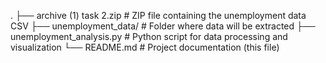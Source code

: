 .
├── archive (1) task 2.zip       # ZIP file containing the unemployment data CSV
├── unemployment_data/           # Folder where data will be extracted
├── unemployment_analysis.py     # Python script for data processing and visualization
└── README.md                    # Project documentation (this file)

